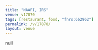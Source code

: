 ```yaml
---
title: "NAAFI, IRS"
venue: v17870
tags: [restaurant, food, "fhrs:662962"]
permalink: /v/17870/
layout: venue
---
```

null